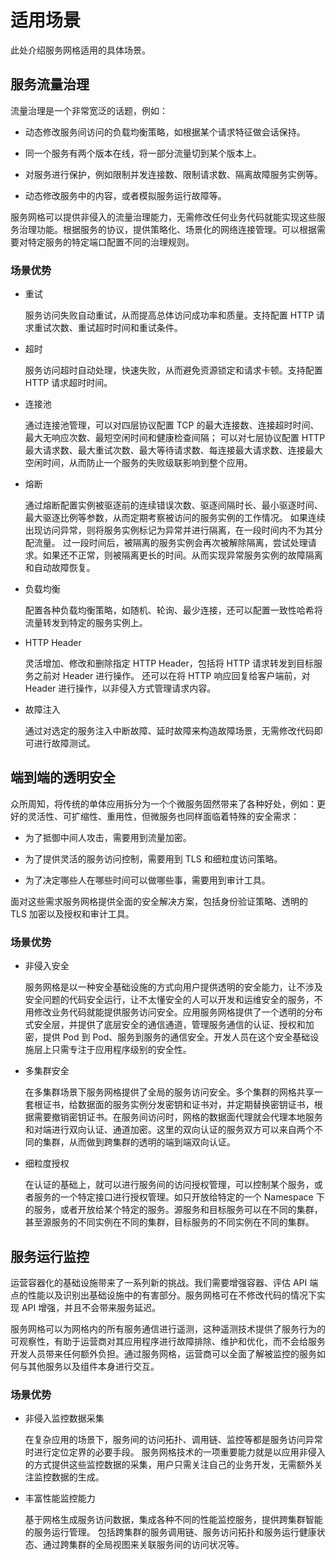 # 适用场景

此处介绍服务网格适用的具体场景。

## 服务流量治理

流量治理是一个非常宽泛的话题，例如：

- 动态修改服务间访问的负载均衡策略，如根据某个请求特征做会话保持。

- 同一个服务有两个版本在线，将一部分流量切到某个版本上。

- 对服务进行保护，例如限制并发连接数、限制请求数、隔离故障服务实例等。

- 动态修改服务中的内容，或者模拟服务运行故障等。

服务网格可以提供非侵入的流量治理能力，无需修改任何业务代码就能实现这些服务治理功能。根据服务的协议，提供策略化、场景化的网络连接管理。可以根据需要对特定服务的特定端口配置不同的治理规则。

### 场景优势

- 重试

    服务访问失败自动重试，从而提高总体访问成功率和质量。支持配置 HTTP 请求重试次数、重试超时时间和重试条件。

- 超时

    服务访问超时自动处理，快速失败，从而避免资源锁定和请求卡顿。支持配置 HTTP 请求超时时间。

- 连接池

    通过连接池管理，可以对四层协议配置 TCP 的最大连接数、连接超时时间、最大无响应次数、最短空闲时间和健康检查间隔；
    可以对七层协议配置 HTTP 最大请求数、最大重试次数、最大等待请求数、每连接最大请求数、连接最大空闲时间，从而防止一个服务的失败级联影响到整个应用。

- 熔断

    通过熔断配置实例被驱逐前的连续错误次数、驱逐间隔时长、最小驱逐时间、最大驱逐比例等参数，从而定期考察被访问的服务实例的工作情况。
    如果连续出现访问异常，则将服务实例标记为异常并进行隔离，在一段时间内不为其分配流量。
    过一段时间后，被隔离的服务实例会再次被解除隔离，尝试处理请求。如果还不正常，则被隔离更长的时间。从而实现异常服务实例的故障隔离和自动故障恢复。

- 负载均衡

    配置各种负载均衡策略，如随机、轮询、最少连接，还可以配置一致性哈希将流量转发到特定的服务实例上。

- HTTP Header

    灵活增加、修改和删除指定 HTTP Header，包括将 HTTP 请求转发到目标服务之前对 Header 进行操作。
    还可以在将 HTTP 响应回复给客户端前，对 Header 进行操作，以非侵入方式管理请求内容。

- 故障注入

    通过对选定的服务注入中断故障、延时故障来构造故障场景，无需修改代码即可进行故障测试。

## 端到端的透明安全

众所周知，将传统的单体应用拆分为一个个微服务固然带来了各种好处，例如：更好的灵活性、可扩缩性、重用性，但微服务也同样面临着特殊的安全需求：

- 为了抵御中间人攻击，需要用到流量加密。

- 为了提供灵活的服务访问控制，需要用到 TLS 和细粒度访问策略。

- 为了决定哪些人在哪些时间可以做哪些事，需要用到审计工具。

面对这些需求服务网格提供全面的安全解决方案，包括身份验证策略、透明的 TLS 加密以及授权和审计工具。

### 场景优势

- 非侵入安全

    服务网格是以一种安全基础设施的方式向用户提供透明的安全能力，让不涉及安全问题的代码安全运行，让不太懂安全的人可以开发和运维安全的服务，不用修改业务代码就能提供服务访问安全。应用服务网格提供了一个透明的分布式安全层，并提供了底层安全的通信通道，管理服务通信的认证、授权和加密，提供 Pod 到 Pod、服务到服务的通信安全。开发人员在这个安全基础设施层上只需专注于应用程序级别的安全性。

- 多集群安全

    在多集群场景下服务网格提供了全局的服务访问安全。多个集群的网格共享一套根证书，给数据面的服务实例分发密钥和证书对，并定期替换密钥证书，根据需要撤销密钥证书。在服务间访问时，网格的数据面代理就会代理本地服务和对端进行双向认证、通道加密。这里的双向认证的服务双方可以来自两个不同的集群，从而做到跨集群的透明的端到端双向认证。

- 细粒度授权

    在认证的基础上，就可以进行服务间的访问授权管理，可以控制某个服务，或者服务的一个特定接口进行授权管理。如只开放给特定的一个 Namespace 下的服务，或者开放给某个特定的服务。源服务和目标服务可以在不同的集群，甚至源服务的不同实例在不同的集群，目标服务的不同实例在不同的集群。

## 服务运行监控

运营容器化的基础设施带来了一系列新的挑战。我们需要增强容器、评估 API 端点的性能以及识别出基础设施中的有害部分。服务网格可在不修改代码的情况下实现 API 增强，并且不会带来服务延迟。

服务网格可以为网格内的所有服务通信进行遥测，这种遥测技术提供了服务行为的可观察性，有助于运营商对其应用程序进行故障排除、维护和优化，而不会给服务开发人员带来任何额外负担。通过服务网格，运营商可以全面了解被监控的服务如何与其他服务以及组件本身进行交互。

### 场景优势

- 非侵入监控数据采集

    在复杂应用的场景下，服务间的访问拓扑、调用链、监控等都是服务访问异常时进行定位定界的必要手段。
    服务网格技术的一项重要能力就是以应用非侵入的方式提供这些监控数据的采集，用户只需关注自己的业务开发，无需额外关注监控数据的生成。

- 丰富性能监控能力

    基于网格生成服务访问数据，集成各种不同的性能监控服务，提供跨集群智能的服务运行管理。
    包括跨集群的服务调用链、服务访问拓扑和服务运行健康状态、通过跨集群的全局视图来关联服务间的访问状况等。
  